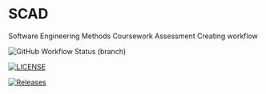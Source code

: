 # SCAD

Software Engineering Methods Coursework Assessment
Creating workflow

![GitHub Workflow Status (branch)](https://img.shields.io/github/actions/workflow/status/carolinemcsherry/SCAD/main.yml?branch=master)

[![LICENSE](https://img.shields.io/github/license/carolinemcsherry/SCAD.svg?style=flat-square)](https://github.com/carolinemcsherry/SCAD/blob/master/LICENSE)

[![Releases](https://img.shields.io/github/release/carolinemcsherry/SCAD/all.svg?style=flat-square)](https://github.com/carolinemcsherry/SCAD/releases)